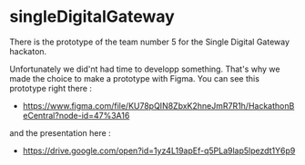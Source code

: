 # singleDigitalGateway

There is the prototype of the team number 5 for the Single Digital Gateway hackaton. 

Unfortunately we did'nt had time to developp something. That's why we made the choice to make a prototype with Figma. You can see this prototype right there :

  - https://www.figma.com/file/KU78pQIN8ZbxK2hneJmR7R1h/HackathonBeCentral?node-id=47%3A16
  
and the presentation here : 
  - https://drive.google.com/open?id=1yz4L19apEf-q5PLa9lap5lpezdt1Y6p9
